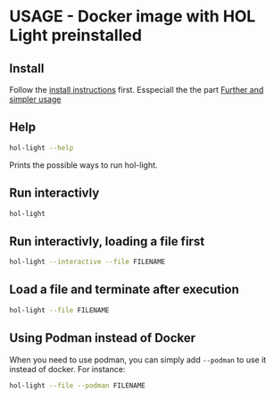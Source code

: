 USAGE - Docker image with HOL Light preinstalled
========================================

## Install
Follow the [install instructions](INSTALL.md) first. Esspeciall the the part [Further and simpler usage](INSTALL.md#further-and-simpler-usage)

## Help
```bash
hol-light --help
```
Prints the possible ways to run hol-light.

## Run interactivly
```bash
hol-light
```

## Run interactivly, loading a file first
```bash
hol-light --interactive --file FILENAME
```

## Load a file and terminate after execution
```bash
hol-light --file FILENAME
```

## Using Podman instead of Docker
When you need to use podman, you can simply add `--podman` to use it instead of docker. For instance:
```bash
hol-light --file --podman FILENAME
```
